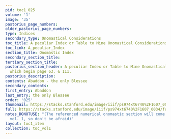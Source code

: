 ```yaml
---
pid: toc1_025
volume: '1'
image: '35'
pastorius_page_numbers: 
older_pastorius_page_numbers: 
type: Indices
secondary_type: Onomastical Considerations
toc_title: A peculiar Index or Table to Mine Onomastical Considerations
toc_link: A_peculiar_Index
section_title: Onomastic Index
secondary_section_title: 
tertiary_section_title: 
pastorius_section_header: A peculiar Index or Table to Mine Onomastical Considerations,
  which begin page 63. & 111.
pastorius_description: 
contents: Abaddon - the only Blessee
secondary_contents: 
first_entry: Abaddon
last_entry: the only Blessee
order: '025'
thumbnail: https://stacks.stanford.edu/image/iiif/ps974xt6740%2F1607_0034/full/100,/0/default.jpg
full: https://stacks.stanford.edu/image/iiif/ps974xt6740%2F1607_0034/full/full/0/default.jpg
notes_DONOTUSE: "(The referenced numerical onomastic section will come up later in
  vol. 1, so don't be afraid)"
layout: toc1_item
collection: toc_vol1
---
```

